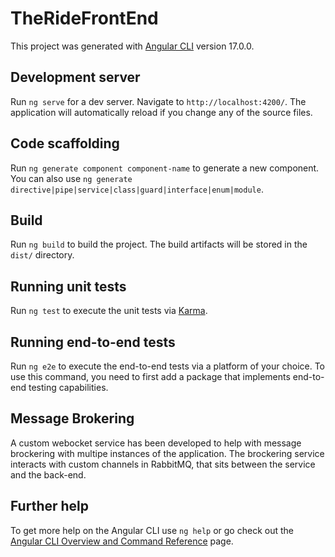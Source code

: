 # TheRideFrontEnd

This project was generated with [Angular CLI](https://github.com/angular/angular-cli) version 17.0.0.

## Development server

Run `ng serve` for a dev server. Navigate to `http://localhost:4200/`. The application will automatically reload if you change any of the source files.

## Code scaffolding

Run `ng generate component component-name` to generate a new component. You can also use `ng generate directive|pipe|service|class|guard|interface|enum|module`.

## Build

Run `ng build` to build the project. The build artifacts will be stored in the `dist/` directory.

## Running unit tests

Run `ng test` to execute the unit tests via [Karma](https://karma-runner.github.io).

## Running end-to-end tests

Run `ng e2e` to execute the end-to-end tests via a platform of your choice. To use this command, you need to first add a package that implements end-to-end testing capabilities.

## Message Brokering

A custom webocket service has been developed to help with message brockering with multipe instances of the application. The brockering service interacts with custom channels in RabbitMQ, that sits between the service and the back-end.

## Further help

To get more help on the Angular CLI use `ng help` or go check out the [Angular CLI Overview and Command Reference](https://angular.io/cli) page.
